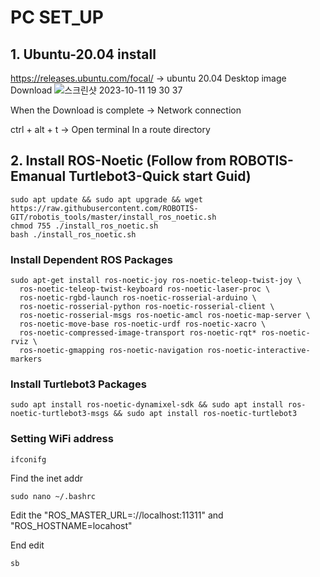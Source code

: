# PC SET_UP

## 1. Ubuntu-20.04 install

  https://releases.ubuntu.com/focal/ 
  -> ubuntu 20.04 Desktop image Download
  ![스크린샷 2023-10-11 19 30 37](https://github.com/YeeeeeHo/AutoRace_2023/assets/139672321/b1a20bae-d384-4149-b0c0-84833e7b2bb8)


When the Download is complete
 -> Network connection


ctrl + alt + t -> Open terminal
In a route directory

## 2. Install ROS-Noetic (Follow from ROBOTIS-Emanual Turtlebot3-Quick start Guid)
```
sudo apt update && sudo apt upgrade && wget https://raw.githubusercontent.com/ROBOTIS-GIT/robotis_tools/master/install_ros_noetic.sh
chmod 755 ./install_ros_noetic.sh
bash ./install_ros_noetic.sh
```
### Install Dependent ROS Packages
```
sudo apt-get install ros-noetic-joy ros-noetic-teleop-twist-joy \
  ros-noetic-teleop-twist-keyboard ros-noetic-laser-proc \
  ros-noetic-rgbd-launch ros-noetic-rosserial-arduino \
  ros-noetic-rosserial-python ros-noetic-rosserial-client \
  ros-noetic-rosserial-msgs ros-noetic-amcl ros-noetic-map-server \
  ros-noetic-move-base ros-noetic-urdf ros-noetic-xacro \
  ros-noetic-compressed-image-transport ros-noetic-rqt* ros-noetic-rviz \
  ros-noetic-gmapping ros-noetic-navigation ros-noetic-interactive-markers
```
### Install Turtlebot3 Packages
```
sudo apt install ros-noetic-dynamixel-sdk && sudo apt install ros-noetic-turtlebot3-msgs && sudo apt install ros-noetic-turtlebot3
```
### Setting WiFi address
```
ifconifg
```
Find the inet addr 
```
sudo nano ~/.bashrc
```
Edit the "ROS_MASTER_URL=://localhost:11311" and "ROS_HOSTNAME=locahost"

End edit
```
sb
```
